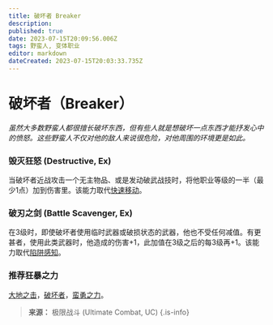 ```yaml
---
title: 破坏者 Breaker
description: 
published: true
date: 2023-07-15T20:09:56.006Z
tags: 野蛮人, 变体职业
editor: markdown
dateCreated: 2023-07-15T20:03:33.735Z
---
```


# 破坏者（Breaker）
*虽然大多数野蛮人都很擅长破坏东西，但有些人就是想破坏一点东西才能抒发心中的愤怒。这些野蛮人不仅对他的敌人来说很危险，对他周围的环境更是如此。*

### 毁灭狂怒 (Destructive, Ex)
当破坏者近战攻击一个无主物品、或是发动破武战技时，将他职业等级的一半（最少1点）加到伤害里。该能力取代[快速移动](/野蛮人#快速移动-fast-movement-ex)。

### 破刃之剑 (Battle Scavenger, Ex)
在3级时，即使破坏者使用临时武器或破损状态的武器，他也不受任何减值。有更甚者，使用此类武器时，他造成的伤害+1，此加值在3级之后的每3级再+1。该能力取代[陷阱感知](/野蛮人#陷阱感知-trap-sense-ex)。

### 推荐狂暴之力
[大地之击](/狂暴之力/大地之击)，[破坏者](/狂暴之力/破坏者)，[蛮勇之力](/狂暴之力/蛮勇之力)。

> **来源：** 极限战斗 (Ultimate Combat, UC)
{.is-info}

